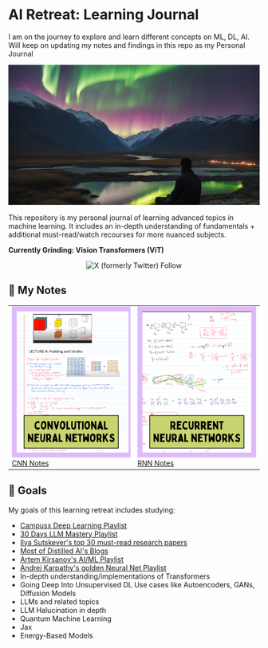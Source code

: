 # AI Retreat: Learning Journal
I am on the journey to explore and learn different concepts on ML, DL, AI. Will keep on updating my notes and findings in this repo as my Personal Journal 


![header](assets/header.png)

This repository is my personal journal of learning advanced topics in machine learning. It includes an in-depth understanding of fundamentals + additional must-read/watch recourses for more nuanced subjects.

**Currently Grinding: Vision Transformers (ViT)**
<div align="center">
  <img alt="X (formerly Twitter) Follow" src="https://img.shields.io/twitter/follow/Hesamation" width=250>
</div>

## 📝 My Notes
<div align="center">
  <table>
    <tr>
      <td>
        <img src="assets/CNN.png" width="300"/>
        <br/>
        <a href="Deep Learning Revision Day Wise/CNN/CNN.pdf">CNN Notes</a>
      </td>
      <td>
        <img src="assets/RNN.png" width="300"/>
        <br/>
        <a href="Deep Learning Revision Day Wise/RNN/RNN Notes.pdf">RNN Notes</a>
      </td>
    </tr>
  </table>
</div>


## 🎯 Goals

My goals of this learning retreat includes studying: 

- [Campusx Deep Learning Playlist](https://www.youtube.com/playlist?list=PLKnIA16_RmvYuZauWaPlRTC54KxSNLtNn)
- [30 Days LLM Mastery Playlist](https://www.youtube.com/playlist?list=PLrzE9U41BOPAkhDAYL62HrNJGhvPJ0HH8)
- [Ilya Sutskever's top 30 must-read research papers](https://aman.ai/primers/ai/top-30-papers/)
- [Most of Distilled AI's Blogs](https://aman.ai/primers/ai/)
- [Artem Kirsanov's AI/ML Playlist](https://www.youtube.com/playlist?list=PLgtmMKe4spCPsxyMpg-sxf3EcbsFYlzPK)
- [Andrej Karpathy's golden Neural Net Playlist](https://www.youtube.com/playlist?list=PLAqhIrjkxbuWI23v9cThsA9GvCAUhRvKZ)
- In-depth understanding/implementations of Transformers
- Going Deep Into Unsupervised DL Use cases like Autoencoders, GANs, Diffusion Models
- LLMs and related topics 
- LLM Halucination in depth
- Quantum Machine Learning
- Jax
- Energy-Based Models
